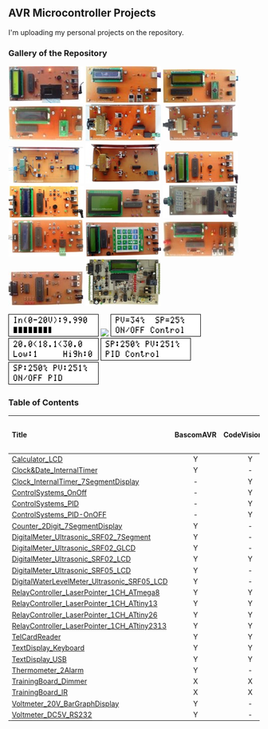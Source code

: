## AVR Microcontroller Projects
I'm uploading my personal projects on the repository.

### Gallery of the Repository
![](TelCardReader/Pictures/Album.jpg)
![](TextDisplay_Keyboard/Pictures/Album.jpg)
![](TextDisplay_USB/Pictures/Album.jpg)
![](TextDisplay_USB/Pictures/Album2.jpg)
![](RelayController_LaserPointer_1CH_ATmega8/Pictures/Album.jpg)
![](RelayController_LaserPointer_1CH_ATtiny26/Pictures/Album.jpg)
![](RelayController_LaserPointer_1CH_ATtiny13/Pictures/Album.jpg)
![](RelayController_LaserPointer_1CH_ATtiny2313/Pictures/Album.jpg)
![](DigitalMeter_Ultrasonic_SRF02_LCD/Pictures/Album.jpg)
![](DigitalMeter_Ultrasonic_SRF05_LCD/Pictures/Album.jpg)
![](DigitalMeter_Ultrasonic_SRF02_GLCD/Pictures/Album.jpg)
![](DigitalMeter_Ultrasonic_SRF02_7Segment/Pictures/Album.jpg)
![](DigitalWaterLevelMeter_Ultrasonic_SRF05_LCD/Pictures/Album.jpg)
![](Calculator_LCD/Pictures/Album.jpg)
![](Voltmeter_DC5V_RS232/Pictures/Album.jpg)
![](TrainingBoard_IR/Pictures/Album.jpg)
![](TrainingBoard_Dimmer/Pictures/Album.jpg)

![](Voltmeter_20V_BarGraphDisplay/Simulate/Album.png)
![](Clock_InternalTimer_7SegmentDisplay/Simulate/Album.png)
![](ControlSystems_OnOff/Simulate/Album.png)
![](Thermometer_2Alarm/Simulate/Album.png)
![](ControlSystems_PID/Simulate/Album.png)
![](ControlSystems_PID-OnOFF/Simulate/Album.png)

### Table of Contents
|Title|BascomAVR|CodeVisionAVR|mikroC PRO for AVR|
|:----|:-------:|:-----------:|:----------------:|
|[Calculator_LCD](Calculator_LCD)|Y|Y|-|
|[Clock&Date_InternalTimer](Clock&Date_InternalTimer)|Y|-|
|[Clock_InternalTimer_7SegmentDisplay](Clock_InternalTimer_7SegmentDisplay)|-|Y|
|[ControlSystems_OnOff](ControlSystems_OnOff)|-|Y|
|[ControlSystems_PID](ControlSystems_PID)|-|Y|
|[ControlSystems_PID-OnOFF](ControlSystems_PID-OnOFF)|-|Y|
|[Counter_2Digit_7SegmentDisplay](Counter_2Digit_7SegmentDisplay)|Y|-|
|[DigitalMeter_Ultrasonic_SRF02_7Segment](DigitalMeter_Ultrasonic_SRF02_7Segment)|Y|-|-|
|[DigitalMeter_Ultrasonic_SRF02_GLCD](DigitalMeter_Ultrasonic_SRF02_GLCD)|Y|-|-|
|[DigitalMeter_Ultrasonic_SRF02_LCD](DigitalMeter_Ultrasonic_SRF02_LCD)|Y|Y|Y|
|[DigitalMeter_Ultrasonic_SRF05_LCD](DigitalMeter_Ultrasonic_SRF05_LCD)|Y|-|-|
|[DigitalWaterLevelMeter_Ultrasonic_SRF05_LCD](DigitalWaterLevelMeter_Ultrasonic_SRF05_LCD)|Y|-|
|[RelayController_LaserPointer_1CH_ATmega8](RelayController_LaserPointer_1CH_ATmega8)|Y|Y|
|[RelayController_LaserPointer_1CH_ATtiny13](RelayController_LaserPointer_1CH_ATtiny13)|Y|Y|
|[RelayController_LaserPointer_1CH_ATtiny26](RelayController_LaserPointer_1CH_ATtiny26)|Y|Y|
|[RelayController_LaserPointer_1CH_ATtiny2313](RelayController_LaserPointer_1CH_ATtiny2313)|Y|Y|
|[TelCardReader](TelCardReader)|Y|Y|
|[TextDisplay_Keyboard](TextDisplay_Keyboard)|Y|Y|
|[TextDisplay_USB](TextDisplay_USB)|Y|Y|
|[Thermometer_2Alarm](Thermometer_2Alarm)|Y|-|
|[TrainingBoard_Dimmer](TrainingBoard_Dimmer)|X|X|X|
|[TrainingBoard_IR](TrainingBoard_IR)|X|X|X|
|[Voltmeter_20V_BarGraphDisplay](Voltmeter_20V_BarGraphDisplay)|Y|-|
|[Voltmeter_DC5V_RS232](Voltmeter_DC5V_RS232)|Y|-|-|
